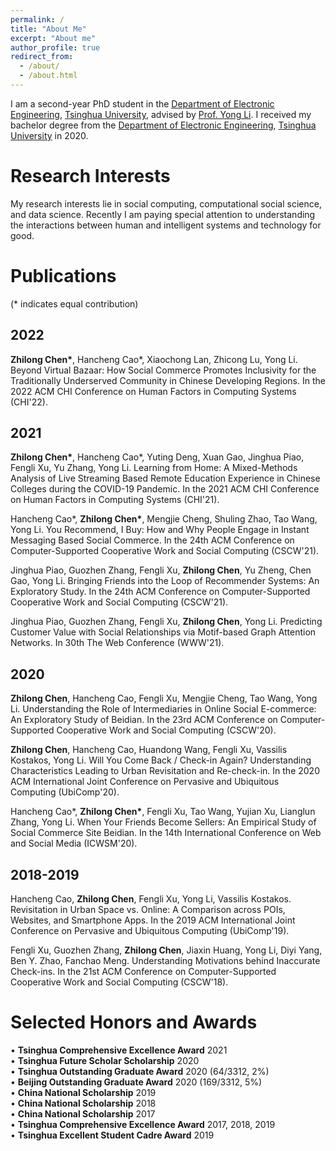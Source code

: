 ```yaml
---
permalink: /
title: "About Me"
excerpt: "About me"
author_profile: true
redirect_from: 
  - /about/
  - /about.html
---
```


I am a second-year PhD student in the [Department of Electronic Engineering](http://www.ee.tsinghua.edu.cn/publish/eeen/index.html), [Tsinghua University](https://www.tsinghua.edu.cn/en/), advised by [Prof. Yong Li](http://fi.ee.tsinghua.edu.cn/~liyong/). I received my bachelor degree from the [Department of Electronic Engineering](http://www.ee.tsinghua.edu.cn/publish/eeen/index.html), [Tsinghua University](https://www.tsinghua.edu.cn/en/) in 2020.

Research Interests
======
My research interests lie in social computing, computational social science, and data science. Recently I am paying special attention to understanding the interactions between human and intelligent systems and technology for good.

Publications
======
(\* indicates equal contribution)  

2022
------
**Zhilong Chen\***, Hancheng Cao\*, Xiaochong Lan, Zhicong Lu, Yong Li. Beyond Virtual Bazaar: How Social Commerce Promotes Inclusivity for the Traditionally Underserved Community in Chinese Developing Regions. In the 2022 ACM CHI Conference on Human Factors in Computing Systems (CHI'22).

2021
------
**Zhilong Chen\***, Hancheng Cao\*, Yuting Deng, Xuan Gao, Jinghua Piao, Fengli Xu, Yu Zhang, Yong Li. Learning from Home: A Mixed-Methods Analysis of Live Streaming Based Remote Education Experience in Chinese Colleges during the COVID-19 Pandemic. In the 2021 ACM CHI Conference on Human Factors in Computing Systems (CHI'21).

Hancheng Cao\*, **Zhilong Chen\***, Mengjie Cheng, Shuling Zhao, Tao Wang, Yong Li. You Recommend, I Buy: How and Why People Engage in Instant Messaging Based Social Commerce. In the 24th ACM Conference on Computer-Supported Cooperative Work and Social Computing (CSCW'21).

Jinghua Piao, Guozhen Zhang, Fengli Xu, **Zhilong Chen**, Yu Zheng, Chen Gao, Yong Li. Bringing Friends into the Loop of Recommender Systems: An Exploratory Study. In the 24th ACM Conference on Computer-Supported Cooperative Work and Social Computing (CSCW'21).

Jinghua Piao, Guozhen Zhang, Fengli Xu, **Zhilong Chen**, Yong Li. Predicting Customer Value with Social Relationships via Motif-based Graph Attention Networks. In 30th The Web Conference (WWW'21).  

2020
------
**Zhilong Chen**, Hancheng Cao, Fengli Xu, Mengjie Cheng, Tao Wang, Yong Li. Understanding the Role of Intermediaries in Online Social E-commerce: An Exploratory Study of Beidian. In the 23rd ACM Conference on Computer-Supported Cooperative Work and Social Computing (CSCW'20).

**Zhilong Chen**, Hancheng Cao, Huandong Wang, Fengli Xu, Vassilis Kostakos, Yong Li. Will You Come Back / Check-in Again? Understanding Characteristics Leading to Urban Revisitation and Re-check-in. In the 2020 ACM International Joint Conference on Pervasive and Ubiquitous Computing (UbiComp'20).

Hancheng Cao\*, **Zhilong Chen\***, Fengli Xu, Tao Wang, Yujian Xu, Lianglun Zhang, Yong Li. When Your Friends Become Sellers: An Empirical Study of Social Commerce Site Beidian. In the 14th International Conference on Web and Social Media (ICWSM'20).  

2018-2019
------
Hancheng Cao, **Zhilong Chen**, Fengli Xu, Yong Li, Vassilis Kostakos. Revisitation in Urban Space vs. Online: A Comparison across POIs, Websites, and Smartphone Apps. In the 2019 ACM International Joint Conference on Pervasive and Ubiquitous Computing (UbiComp'19).

Fengli Xu, Guozhen Zhang, **Zhilong Chen**, Jiaxin Huang, Yong Li, Diyi Yang, Ben Y. Zhao, Fanchao Meng. Understanding Motivations behind Inaccurate Check-ins. In the 21st ACM Conference on Computer-Supported Cooperative Work and Social Computing (CSCW'18).


Selected Honors and Awards
======
• **Tsinghua Comprehensive Excellence Award** 2021  
• **Tsinghua Future Scholar Scholarship** 2020  
• **Tsinghua Outstanding Graduate Award** 2020 (64/3312, 2%)  
• **Beijing Outstanding Graduate Award** 2020 (169/3312, 5%)  
• **China National Scholarship** 2019  
• **China National Scholarship** 2018  
• **China National Scholarship** 2017  
• **Tsinghua Comprehensive Excellence Award** 2017, 2018, 2019  
• **Tsinghua Excellent Student Cadre Award** 2019  

